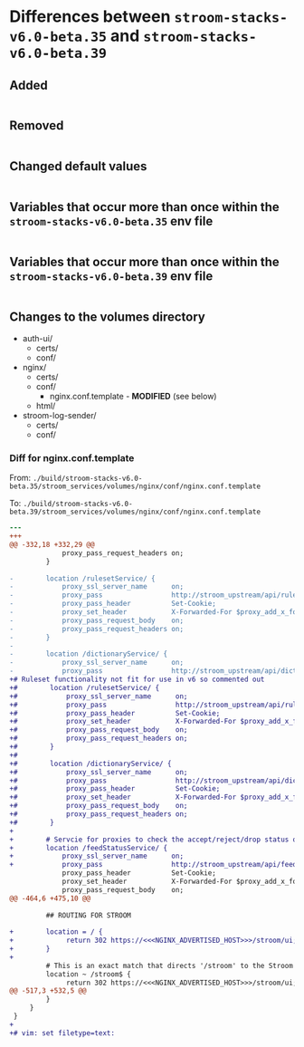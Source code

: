 # Differences between `stroom-stacks-v6.0-beta.35` and `stroom-stacks-v6.0-beta.39`

## Added

```bash
```

## Removed

```bash
```

## Changed default values

```bash
```

## Variables that occur more than once within the `stroom-stacks-v6.0-beta.35` env file

```bash
```

## Variables that occur more than once within the `stroom-stacks-v6.0-beta.39` env file

```bash
```
## Changes to the volumes directory

* auth-ui/
    * certs/
    * conf/
* nginx/
    * certs/
    * conf/
        * nginx.conf.template - **MODIFIED** (see below)
    * html/
* stroom-log-sender/
    * certs/
    * conf/

### Diff for nginx.conf.template

From: `./build/stroom-stacks-v6.0-beta.35/stroom_services/volumes/nginx/conf/nginx.conf.template`

To:   `./build/stroom-stacks-v6.0-beta.39/stroom_services/volumes/nginx/conf/nginx.conf.template`

```diff
--- 
+++ 
@@ -332,18 +332,29 @@
             proxy_pass_request_headers on;
         }
 
-        location /rulesetService/ {
-            proxy_ssl_server_name      on;
-            proxy_pass                 http://stroom_upstream/api/ruleset/;
-            proxy_pass_header          Set-Cookie;
-            proxy_set_header           X-Forwarded-For $proxy_add_x_forwarded_for;
-            proxy_pass_request_body    on;
-            proxy_pass_request_headers on;
-        }
-
-        location /dictionaryService/ {
-            proxy_ssl_server_name      on;
-            proxy_pass                 http://stroom_upstream/api/dictionary/;
+# Ruleset functionality not fit for use in v6 so commented out
+#        location /rulesetService/ {
+#            proxy_ssl_server_name      on;
+#            proxy_pass                 http://stroom_upstream/api/ruleset/;
+#            proxy_pass_header          Set-Cookie;
+#            proxy_set_header           X-Forwarded-For $proxy_add_x_forwarded_for;
+#            proxy_pass_request_body    on;
+#            proxy_pass_request_headers on;
+#        }
+#
+#        location /dictionaryService/ {
+#            proxy_ssl_server_name      on;
+#            proxy_pass                 http://stroom_upstream/api/dictionary/;
+#            proxy_pass_header          Set-Cookie;
+#            proxy_set_header           X-Forwarded-For $proxy_add_x_forwarded_for;
+#            proxy_pass_request_body    on;
+#            proxy_pass_request_headers on;
+#        }
+
+        # Servcie for proxies to check the accept/reject/drop status of a feed
+        location /feedStatusService/ {
+            proxy_ssl_server_name      on;
+            proxy_pass                 http://stroom_upstream/api/feedStatus/;
             proxy_pass_header          Set-Cookie;
             proxy_set_header           X-Forwarded-For $proxy_add_x_forwarded_for;
             proxy_pass_request_body    on;
@@ -464,6 +475,10 @@
 
         ## ROUTING FOR STROOM
 
+        location = / {
+             return 302 https://<<<NGINX_ADVERTISED_HOST>>>/stroom/ui;
+        }
+
         # This is an exact match that directs '/stroom' to the Stroom UI...
         location ~ /stroom$ {
              return 302 https://<<<NGINX_ADVERTISED_HOST>>>/stroom/ui;
@@ -517,3 +532,5 @@
         }
     }
 }
+
+# vim: set filetype=text:
```




